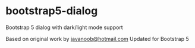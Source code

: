 # bootstrap5-dialog
Bootstrap 5 dialog with dark/light mode support

Based on original work by javanoob@hotmail.com
Updated for Bootstrap 5